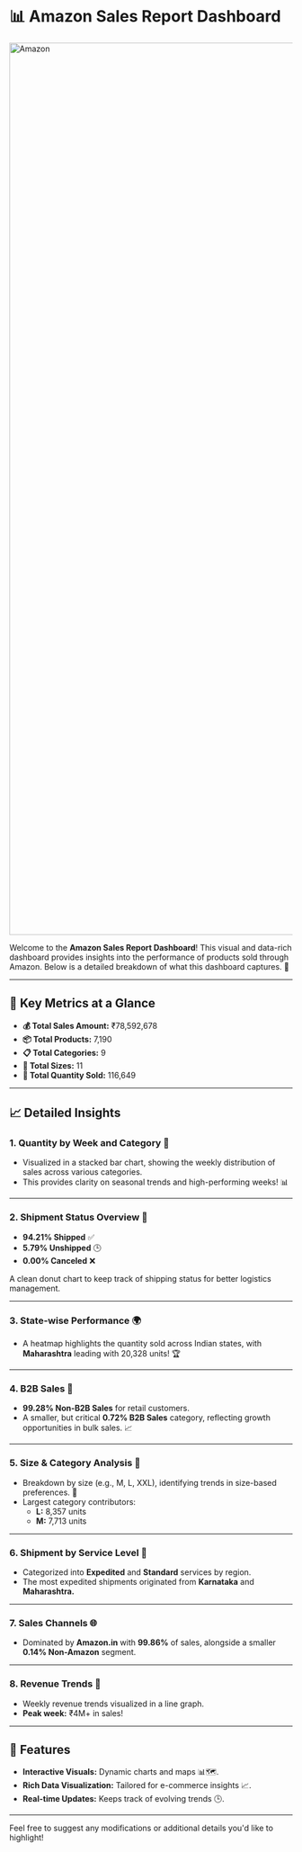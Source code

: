 # 📊 Amazon Sales Report Dashboard 
<img width="1587" alt="Amazon" src="https://github.com/user-attachments/assets/b785f72c-d5ce-4d3d-8cd9-8b1a96fd0060" />

Welcome to the **Amazon Sales Report Dashboard**! This visual and data-rich dashboard provides insights into the performance of products sold through Amazon. Below is a detailed breakdown of what this dashboard captures. 🚀

---

## 📜 **Key Metrics at a Glance**
- **💰 Total Sales Amount:** ₹78,592,678
- **📦 Total Products:** 7,190
- **📋 Total Categories:** 9
- **🔢 Total Sizes:** 11
- **🛒 Total Quantity Sold:** 116,649

---

## 📈 **Detailed Insights**

### **1. Quantity by Week and Category** 📆
- Visualized in a stacked bar chart, showing the weekly distribution of sales across various categories. 
- This provides clarity on seasonal trends and high-performing weeks! 📊

---

### **2. Shipment Status Overview** 🚚
- **94.21% Shipped** ✅
- **5.79% Unshipped** 🕒
- **0.00% Canceled** ❌
  
A clean donut chart to keep track of shipping status for better logistics management.

---

### **3. State-wise Performance** 🌍
- A heatmap highlights the quantity sold across Indian states, with **Maharashtra** leading with 20,328 units! 🏆
  
---

### **4. B2B Sales** 🏢
- **99.28% Non-B2B Sales** for retail customers.
- A smaller, but critical **0.72% B2B Sales** category, reflecting growth opportunities in bulk sales. 📈

---

### **5. Size & Category Analysis** 📏
- Breakdown by size (e.g., M, L, XXL), identifying trends in size-based preferences. 👕
- Largest category contributors:
  - **L:** 8,357 units
  - **M:** 7,713 units

---

### **6. Shipment by Service Level** 🛫
- Categorized into **Expedited** and **Standard** services by region.
- The most expedited shipments originated from **Karnataka** and **Maharashtra.**

---

### **7. Sales Channels** 🌐
- Dominated by **Amazon.in** with **99.86%** of sales, alongside a smaller **0.14% Non-Amazon** segment.

---

### **8. Revenue Trends** 💸
- Weekly revenue trends visualized in a line graph.
- **Peak week:** ₹4M+ in sales!

---

## 🌟 **Features**
- **Interactive Visuals:** Dynamic charts and maps 📊🗺️.
- **Rich Data Visualization:** Tailored for e-commerce insights 📈.
- **Real-time Updates:** Keeps track of evolving trends 🕒.

---

Feel free to suggest any modifications or additional details you'd like to highlight!
